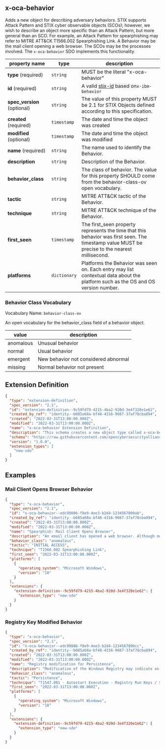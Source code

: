## x-oca-behavior

Adds a new object for describing adversary behaviors.
STIX supports Attack Pattern and STIX cyber observable objects (SCOs); however, we wish to describe
an object more specific than an Attack Pattern, but more general than an SCO.
For example, an Attack Pattern for spearphishing may refer to MITRE ATT&CK T1566.002 Spearphishing
Link. A Behavior may be the mail client opening a web browser. The SCOs may be the processes
involved.
The `x-oca-behavior` SDO implements this functionality.

| property name            | type                       | description
|--------------------------|----------------------------|--------------------------------------------------------------------------------------------------------------------------------------------------------------------------------------------------------------------------------------|
| **type** (required)          | `string`                   | MUST be the literal "x-oca-behavior" |
| **id** (required) | `string` | A valid [stix-id](https://docs.oasis-open.org/cti/stix/v2.1/os/stix-v2.1-os.html#_64yvzeku5a5c) based on`x-ibm-behavior` |
| **spec_version** (optional) | `string` | The value of this property MUST be 2.1 for STIX Objects defined according to this specification. |
| **created** (required) | `timestamp` | The date and time the object was created |
| **modified** (optional) | `timestamp` | The date and time the object was modified |
| **name** (required)          | `string`                   | The name used to identify the Behavior. |
| **description**              | `string`                   | Description of the Behavior. |
| **behavior_class**           | `string`                   | The class of behavior. The value for this property SHOULD come from the behavior-class-ov open vocabulary. |
| **tactic**                   | `string`                   | MITRE ATT&CK tactic of the Behavior. |
| **technique**                | `string`                   | MITRE ATT&CK technique of the Behavior. |
| **first_seen**               | `timestamp`                | The first_seen property represents the time that this behavior was first seen. The timestamp value MUST be precise to the nearest millisecond. |
| **platforms**                | `dictionary`               | Platforms the Behavior was seen on. Each entry may list contextual data about the platform such as the OS and OS version number. |

### Behavior Class Vocabulary

Vocabulary Name: `behavior-class-ov`

An open vocabulary for the behavior_class field of a behavior object.

| value     | description
|--|--|
| anomalous | Unusual behavior
| normal    | Usual behavior
| emergent  | New behavior not considered abnormal
| missing   | Normal behavior not present

## Extension Definition

```json
{
  "type": "extension-definition",
  "spec_version": "2.1",
  "id": "extension-definition--9c59fd79-4215-4ba2-920d-3e4f320e1e62",
  "created_by_ref": "identity--b085a68a-bf48-4316-9667-37af78cba894",
  "created": "2022-03-31T13:00:00.000Z",
  "modified": "2022-03-31T13:00:00.000Z",
  "name": "x-oca-behavior Extension Definition",
  "description": "This schema creates a new object type called x-oca-behavior. x-oca-behavior objects describe higher-level functionality than can be described using SCOs.",
  "schema": "https://raw.githubusercontent.com/opencybersecurityalliance/stix-extensions/main/2.x/schemas/x-oca-behavior.json",
  "version": "1.0.0",
  "extension_types": [
    "new-sdo"
  ]
}
```

## Examples

### Mail Client Opens Browser Behavior

```json
{
  "type": "x-oca-behavior",
  "spec_version": "2.1",
  "id": "x-oca-behavior--edc99806-f8e9-4ee3-b2d4-1234567890ab",
  "created_by_ref": "identity--b085a68a-bf48-4316-9667-37af78cba894",
  "created": "2022-03-31T13:00:00.000Z",
  "modified": "2022-03-31T13:00:00.000Z",
  "name": "Spearphish: Mail Client Opens Browser",
  "description": "An email client has opened a web browser. Although most instances of this behavior are benign, it may indicate a victim clicking on a phishing link.",
  "behavior_class": "anomalous",
  "tactic": "INITIAL ACCESS",
  "technique": "T1566.002 Spearphishing Link",
  "first_seen": "2022-03-31T13:00:00.000Z",
  "platforms": [
    {
      "operating_system": "Microsoft Windows",
      "version": "10"
    }
  ],
  "extensions": {
    "extension-definition--9c59fd79-4215-4ba2-920d-3e4f320e1e62": {
      "extension_type": "new-sdo"
    }
  }
}
```

### Registry Key Modified Behavior

```json
{
  "type": "x-oca-behavior",
  "spec_version": "2.1",
  "id": "x-oca-behavior--edc99806-f8e9-4ee3-b2d4-1234567890cc",
  "created_by_ref": "identity--b085a68a-bf48-4316-9667-37af78cba894",
  "created": "2022-03-31T13:00:00.000Z",
  "modified": "2022-03-31T13:00:00.000Z",
  "name": "Registry modification for Persistence",
  "description": "Modification of the Windows Registry may indicate an adversary attempting to establish persistence.",
  "behavior_class": "anomalous",
  "tactic": "Persistence",
  "technique": "T1547.001 - Autostart Execution - Registry Run Keys / Startup Folder",
  "first_seen": "2022-03-31T13:00:00.000Z",
  "platforms": [
    {
      "operating_system": "Microsoft Windows",
      "version": "10"
    }
  ],
  "extensions": {
    "extension-definition--9c59fd79-4215-4ba2-920d-3e4f320e1e62": {
      "extension_type": "new-sdo"
    }
  }
}
```
